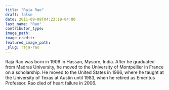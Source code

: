 ```yaml
---
title: "Raja Rao"
draft: false
date: 2011-09-08T04:23:19-04:00
last_name: "Rao"
contributor_type:
image_path:
image_credit:
featured_image_path:
_slug: raja-rao
---
```


Raja Rao was born in 1909 in Hassan, Mysore, India. After he graduated from Madras University, he moved to the University of Montpellier in France on a scholarship. He moved to the United States in 1966, where he taught at the University of Texas at Austin until 1983, when he retired as Emeritus Professor. Rao died of heart failure in 2006.

